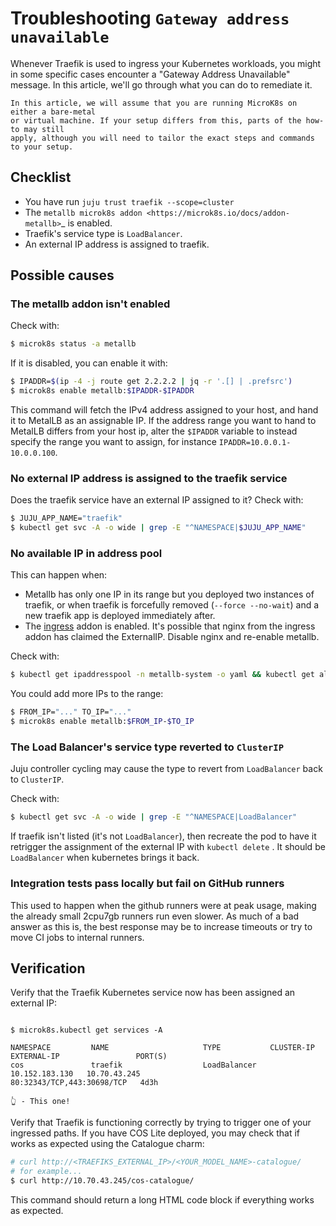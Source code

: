 # Troubleshooting `Gateway address unavailable`

Whenever Traefik is used to ingress your Kubernetes workloads, you might in some specific
cases encounter a "Gateway Address Unavailable" message. In this article, we'll go through 
what you can do to remediate it.

```{caution}
In this article, we will assume that you are running MicroK8s on either a bare-metal 
or virtual machine. If your setup differs from this, parts of the how-to may still 
apply, although you will need to tailor the exact steps and commands to your setup.
```

## Checklist

- You have run ``juju trust traefik --scope=cluster``
- The ``metallb microk8s addon <https://microk8s.io/docs/addon-metallb>``_ is enabled.
- Traefik's service type is ``LoadBalancer``.
- An external IP address is assigned to traefik.

## Possible causes

### The metallb addon isn't enabled

Check with:

```bash 
$ microk8s status -a metallb
```

If it is disabled, you can enable it with:

```bash 
$ IPADDR=$(ip -4 -j route get 2.2.2.2 | jq -r '.[] | .prefsrc')
$ microk8s enable metallb:$IPADDR-$IPADDR
```

This command will fetch the IPv4 address assigned to your host, and hand it to MetalLB 
as an assignable IP. If the address range you want to hand to MetalLB differs from your 
host ip, alter the `$IPADDR` variable to instead specify the range you want to assign, 
for instance `IPADDR=10.0.0.1-10.0.0.100`.

### No external IP address is assigned to the traefik service

Does the traefik service have an external IP assigned to it? Check with:

```bash
$ JUJU_APP_NAME="traefik"
$ kubectl get svc -A -o wide | grep -E "^NAMESPACE|$JUJU_APP_NAME"
```

### No available IP in address pool

This can happen when: 
- Metallb has only one IP in its range but you deployed two instances of traefik, 
  or when traefik is forcefully removed (`--force --no-wait`) and a new traefik 
  app is deployed immediately after.
- The [ingress](https://microk8s.io/docs/ingress) addon is enabled. It's possible
  that nginx from the ingress addon has claimed the ExternalIP. Disable nginx and 
  re-enable metallb.

Check with:

```bash
$ kubectl get ipaddresspool -n metallb-system -o yaml && kubectl get all -n metallb-system
```

You could add more IPs to the range:

```bash
$ FROM_IP="..." TO_IP="..."
$ microk8s enable metallb:$FROM_IP-$TO_IP
```

### The Load Balancer's service type reverted to `ClusterIP`

Juju controller cycling may cause the type to revert from `LoadBalancer` back to 
`ClusterIP`. 

Check with:

```bash
$ kubectl get svc -A -o wide | grep -E "^NAMESPACE|LoadBalancer"
```

If traefik isn't listed (it's not `LoadBalancer`), then recreate the pod to have it 
retrigger the assignment of the external IP with `kubectl delete` . It should be `LoadBalancer` 
when  kubernetes brings it back.

### Integration tests pass locally but fail on GitHub runners

This used to happen when the github runners were at peak usage, making the already small 2cpu7gb 
runners run even slower. As much of a bad answer as this is, the best response may be to increase 
timeouts or try to move CI jobs to internal runners.

## Verification

Verify that the Traefik Kubernetes service now has been assigned an external IP:

```plain

$ microk8s.kubectl get services -A

NAMESPACE         NAME                     TYPE           CLUSTER-IP       EXTERNAL-IP                 PORT(S)
cos               traefik                  LoadBalancer   10.152.183.130   10.70.43.245                80:32343/TCP,443:30698/TCP   4d3h
                                                                            👆 - This one!
```

Verify that Traefik is functioning correctly by trying to trigger one of your ingressed paths. 
If you have COS Lite deployed, you may check that if works as expected using the Catalogue charm:

```bash 
# curl http://<TRAEFIKS_EXTERNAL_IP>/<YOUR_MODEL_NAME>-catalogue/
# for example...
$ curl http://10.70.43.245/cos-catalogue/
```

This command should return a long HTML code block if everything works as expected.